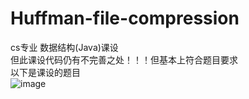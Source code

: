 # Huffman-file-compression
cs专业 数据结构(Java)课设  
但此课设代码仍有不完善之处！！！但基本上符合题目要求  
以下是课设的题目  
![image](https://user-images.githubusercontent.com/108276047/222056308-132728f5-b0a3-4344-86da-d92dac0b380e.png)
